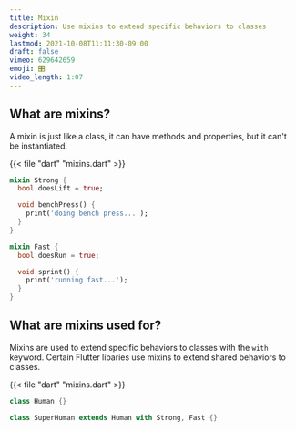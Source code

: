 ```yaml
---
title: Mixin
description: Use mixins to extend specific behaviors to classes
weight: 34
lastmod: 2021-10-08T11:11:30-09:00
draft: false
vimeo: 629642659
emoji: 🎛️
video_length: 1:07
---
```


## What are mixins?

A mixin is just like a class, it can have methods and properties, but it can't be instantiated.

{{< file "dart" "mixins.dart" >}}

```dart
mixin Strong {
  bool doesLift = true;

  void benchPress() {
    print('doing bench press...');
  }
}

mixin Fast {
  bool doesRun = true;

  void sprint() {
    print('running fast...');
  }
}
```

## What are mixins used for?

Mixins are used to extend specific behaviors to classes with the `with` keyword. Certain Flutter libaries use mixins to extend shared behaviors to classes.

{{< file "dart" "mixins.dart" >}}

```dart
class Human {}

class SuperHuman extends Human with Strong, Fast {}
```
